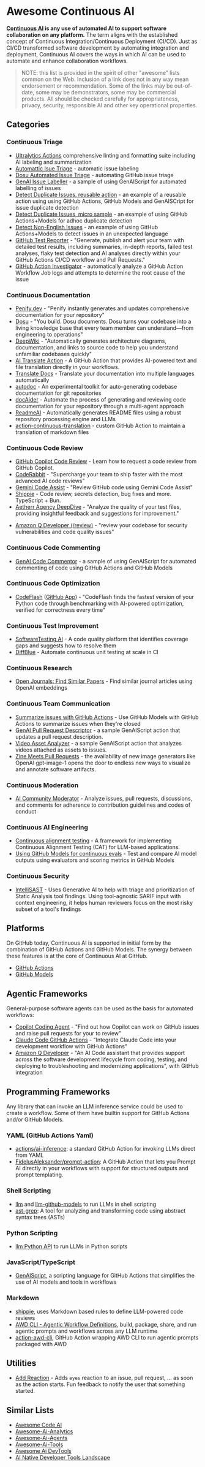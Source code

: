 # Awesome Continuous AI

**[Continuous AI](https://githubnext.com/projects/continuous-ai/) is any use of automated AI to support software collaboration on any platform.** The term aligns with the established concept of Continuous Integration/Continuous Deployment (CI/CD). Just as CI/CD transformed software development by automating integration and deployment, Continuous AI covers the ways in which AI can be used to automate and enhance collaboration workflows.

> NOTE: this list is provided in the spirit of other "awesome" lists common on the Web. Inclusion of a link does not in any way mean endorsement or recommendation. Some of the links may be out-of-date, some may be demonstrators, some may be commercial products. All should be checked carefully for appropriateness, privacy, security, responsible AI and other key operational properties.

## Categories

### Continuous Triage

* [Ultralytics Actions](https://github.com/ultralytics/actions) comprehensive linting and formatting suite including AI labeling and summarization
* [Automattic Isue Triage](https://github.com/Automattic/jetpack/tree/f1b24e51a215eb85e17de7844794d0cb512bfc42/projects/github-actions/repo-gardening) - automatic issue labeling
* [Dosu Automated Issue Triage](https://dosu.dev/blog/automating-github-issue-triage) - automating GitHub issue triage
* [GenAI Issue Labeller](https://github.com/pelikhan/action-genai-issue-labeller) - a sample of using GenAIScript for automated labelling of issues
* [Detect Duplicate Issues, reusable action](https://github.com/pelikhan/action-genai-issue-dedup) - an example of a reusable action using using GitHub Actions, GitHub Models and GenAISCript for issue duplicate detection
* [Detect Duplicate Issues, micro sample](https://github.com/home-assistant/core/blob/dev/.github/workflows/detect-duplicate-issues.yml) - an example of using GitHub Actions+Models for adhoc duplicate detection
* [Detect Non-English Issues](https://github.com/home-assistant/core/blob/dev/.github/workflows/detect-non-english-issues.yml) - an example of using GitHub Actions+Models to detect issues in an unexpected language
* [GitHub Test Reporter](https://github.com/ctrf-io/github-test-reporter) - "Generate, publish and alert your team with detailed test results, including summaries, in-depth reports, failed test analyses, flaky test detection and AI analyses directly within your GitHub Actions CI/CD workflow and Pull Requests."
* [GitHub Action Investigator](https://microsoft.github.io/genaiscript/samples/gai/) - automatically analyze a GitHub Action Workflow Job logs and attempts to determine the root cause of the issue

### Continuous Documentation

* [Penify.dev](https://www.penify.dev/) - "Penify instantly generates and updates comprehensive documentation for your repository"
* [Dosu](https://dosu.dev/) - "You build. Dosu documents. Dosu turns your codebase into a living knowledge base that every team member can understand—from engineering to operations"
* [DeepWiki](https://deepwiki.com/) - "Automatically generates architecture diagrams, documentation, and links to source code to help you understand unfamiliar codebases quickly"
* [AI Translate Action](https://github.com/FidelusAleksander/ai-translate-action) - A GitHub Action that provides AI-powered text and file translation directly in your workflows.
* [Translate Docs](https://github.com/TanStack-dev/translate-docs-action) - Translate your documentation into multiple languages automatically
* [autodoc](https://github.com/context-labs/autodoc) - An experimental toolkit for auto-generating codebase documentation for git repositories
* [docAider](https://github.com/ucl-docaider/docAider) - Automate the process of generating and reviewing code documentation for your repository through a multi-agent approach
* [ReadmeAI](https://github.com/eli64s/readme-ai) - Automatically generates README files using a robust repository processing engine and LLMs
* [action-continuous-translation](https://github.com/pelikhan/action-continuous-translation) - custom GitHub Action to maintain a translation of markdown files

### Continuous Code Review

* [GitHub Copilot Code Review](https://docs.github.com/en/copilot/using-github-copilot/code-review/using-copilot-code-review) - Learn how to request a code review from GitHub Copilot.
* [CodeRabbit](https://www.coderabbit.ai/) - "Supercharge your team to ship faster with the most advanced AI code reviews"
* [Gemini Code Assist](https://developers.google.com/gemini-code-assist/docs/review-github-code) - "Review GitHub code using Gemini Code Assist"
* [Shippie](https://github.com/mattzcarey/shippie) - Code review, secrets detection, bug fixes and more. TypeScript + Bun.
* [Aetherr Agency DeepDive](https://github.com/Aetherr-Agency/DeepDive/) - "Analyze the quality of your test files, providing insightful feedback and suggestions for improvement."
- [Amazon Q Developer (/review)](https://aws.amazon.com/q/developer/build/) - "review your codebase for security vulnerabilities and code quality issues"

### Continuous Code Commenting

* [GenAI Code Commentor](https://github.com/pelikhan/action-genai-commentor/) - a sample of using GenAIScript for automated commenting of code using GitHub Actions and GitHub Models

### Continuous Code Optimization

* [CodeFlash](https://www.codeflash.ai/) ([GitHub App](https://github.com/marketplace/codeflash-ai)) - "CodeFlash finds the fastest version of your Python code through benchmarking with AI-powered optimization, verified for correctness every time"

### Continuous Test Improvement

* [SoftwareTesting AI](https://softwaretesting.ai/) - A code quality platform that identifies coverage gaps and suggests how to resolve them
* [DiffBlue](https://www.diffblue.com/ci-pipeline/) - Automate continuous unit testing at scale in CI

### Continuous Research

* [Open Journals: Find Similar Papers](https://github.com/openjournals/find-similar-papers) - Find similar journal articles using OpenAI embeddings

### Continuous Team Communication

* [Summarize issues with GitHub Actions](https://docs.github.com/en/github-models/github-models-at-scale/use-models-at-scale#example-use-github-models-with-github-actions-to-summarize-issues) - Use GitHub Models with GitHub Actions to summarize issues when they're closed
* [GenAI Pull Request Descriptor](https://github.com/pelikhan/action-genai-pull-request-descriptor/) - a sample GenAIScript action that updates a pull request description.
* [Video Asset Analyzer](https://github.com/pelikhan/action-genai-video-issue-analyzer) - a sample GenAIScript action that analyzes videos attached as assets to issues.
* [Zine Meets Pull Requests](https://microsoft.github.io/genaiscript/blog/zine-prs/#zines) - the availability of new image generators like OpenAI gpt-image-1 opens the door to endless new ways to visualize and annotate software artifacts.

### Continuous Moderation

* [AI Community Moderator](https://github.com/benbalter/ai-community-moderator) - Analyze issues, pull requests, discussions, and comments for adherence to contribution guidelines and codes of conduct

### Continuous AI Engineering

* [Continuous alignment testing](https://github.com/thisisartium/continuous-alignment-testing) - A framework for implementing Continuous Alignment Testing (CAT) for LLM-based applications.
* [Using GitHub Models for continuous evals](https://docs.github.com/en/github-models/use-github-models/evaluating-ai-models) - Test and compare AI model outputs using evaluators and scoring metrics in GitHub Models

### Continuous Security

* [IntelliSAST](https://github.com/247arjun/ai-secure-code-review/) - Uses Generative AI to help with triage and prioritization of Static Analysis tool findings. Using tool-agnostic SARIF input with context engineering, it helps human reviewers focus on the most risky subset of a tool's findings

## Platforms

On GitHub today, Continuous AI is supported in initial form by the combination of GitHub Actions and GitHub Models. The synergy between these features is at the core of Continuous AI at GitHub.

* [GitHub Actions](https://docs.github.com/en/actions)
* [GitHub Models](https://docs.github.com/en/github-models/)

## Agentic Frameworks

General-purpose software agents can be used as the basis for automated workflows:

* [Copilot Coding Agent](https://docs.github.com/copilot/using-github-copilot/coding-agent) - "Find out how Copilot can work on GitHub issues and raise pull requests for your to review"
* [Claude Code GitHub Actions](https://docs.anthropic.com/en/docs/claude-code/github-actions) - "Integrate Claude Code into your development workflow with GitHub Actions"
* [Amazon Q Developer](https://aws.amazon.com/q/developer/) - "An AI Code assistant that provides support across the software development lifecycle from coding, testing, and deploying to troubleshooting and modernizing applications", with GitHub integration

## Programming Frameworks

Any library that can invoke an LLM inference service could be used to create a workflow. Some of them have builtin support for GitHub Actions and/or GitHub Models.

###  YAML (GitHub Actions Yaml)

* [actions/ai-inference](https://github.com/actions/ai-inference): a standard GitHub Action for invoking LLMs direct from YAML
* [FidelusAleksander/prompt-action](https://github.com/FidelusAleksander/prompt-action): A GitHub Action that lets you Prompt AI directly in your workflows with support for structured outputs and prompt templating.


### Shell Scripting

* [llm](https://llm.datasette.io/) and [llm-github-models](https://github.com/tonybaloney/llm-github-models) to run LLMs in shell scripting
* [ast-grep](https://ast-grep.github.io/): A tool for analyzing and transforming code using abstract syntax trees (ASTs)

### Python Scripting

* [llm Python API](https://llm.datasette.io/en/stable/python-api.html) to run LLMs in Python scripts

### JavaScript/TypeScript

* [GenAIScript](https://microsoft.github.io/genaiscript/), a scripting language for GitHub Actions that simplifies the use of AI models and tools in workflows

### Markdown

* [shippie](https://github.com/mattzcarey/shippie), uses Markdown based rules to define LLM-powered code reviews
* [AWD CLI - Agentic Workflow Definitions](https://github.com/danielmeppiel/awd-cli), build, package, share, and run agentic prompts and workflows across any LLM runtime
* [action-awd-cli](https://github.com/danielmeppiel/action-awd-cli), GitHub Action wrapping AWD CLI to run agentic prompts packaged with AWD

## Utilities

* [Add Reaction](https://github.com/pelikhan/action-add-reaction/) - Adds `eyes` reaction to an issue, pull request, ... as soon as the action starts. Fun feedback to notify the user that something started.

## Similar Lists

* [Awesome Code AI](https://github.com/sourcegraph/awesome-code-ai)
* [Awesome-Ai-Analytics](https://github.com/Snowboard-Software/awesome-ai-analytics)
* [Awesome-Ai-Agents](https://github.com/e2b-dev/awesome-ai-agents)
* [Awesome-Ai-Tools](https://github.com/ikaijua/Awesome-AITools)
* [Awesome Ai DevTools](https://github.com/jamesmurdza/awesome-ai-devtools)
* [AI Native Developer Tools Landscape](https://landscape.ainativedev.io/)

